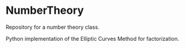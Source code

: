 # NumberTheory
Repository for a number theory class.

Python implementation of the Elliptic Curves Method for factorization.